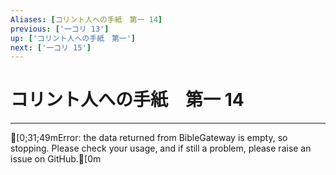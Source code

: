 ```yaml
---
Aliases: [コリント人への手紙　第一 14]
previous: ['一コリ 13']
up: ['コリント人への手紙　第一']
next: ['一コリ 15']
---
```

# コリント人への手紙　第一 14

***
[0;31;49mError: the data returned from BibleGateway is empty, so stopping. Please check your usage, and if still a problem, please raise an issue on GitHub.[0m
